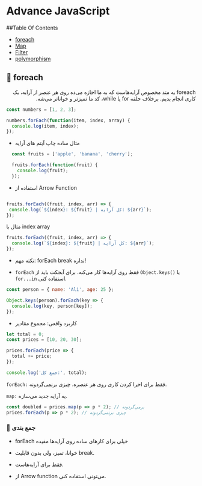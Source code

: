 # Advance JavaScript
##Table Of Contents
- [foreach](#foreach)
- [Map](#amp)
- [Filter](#Filter)
- [polymorphism](#polymorphism)




## 🔵 foreach
<div dir="rtl">
  foreach یه متد مخصوص آرایه‌هاست که به ما اجازه می‌ده روی هر عنصر از آرایه، یک کاری انجام بدیم.
برخلاف حلقه for یا while، کد ما تمیزتر و خواناتر می‌شه.
</div>

```javascript
const numbers = [1, 2, 3];

numbers.forEach(function(item, index, array) {
  console.log(item, index);
});

```

* مثال ساده چاپ آیتم های آرایه

```javascript
  const fruits = ['apple', 'banana', 'cherry'];

  fruits.forEach(function(fruit) {
    console.log(fruit);
  });

  ```

 * استفاده از Arrow Function
 ```javascript

fruits.forEach((fruit, index, arr) => {
  console.log(`${index}: ${fruit} | کل آرایه: ${arr}`);
});

```
مثال با index array

```javascript
fruits.forEach((fruit, index, arr) => {
  console.log(`${index}: ${fruit} | کل آرایه: ${arr}`);
});


```
* نکته مهم: forEach break نداره!
 
 * `forEach` فقط روی آرایه‌ها کار می‌کنه. برای آبجکت باید از `Object.keys()` یا `for...in` استفاده کنی.

```javascript
const person = { name: 'Ali', age: 25 };

Object.keys(person).forEach(key => {
  console.log(key, person[key]);
});


```

* کاربرد واقعی: مجموع مقادیر
```javascript
let total = 0;
const prices = [10, 20, 30];

prices.forEach(price => {
  total += price;
});

console.log('جمع کل:', total);


```

`forEach:` فقط برای اجرا کردن کاری روی هر عنصره. چیزی برنمی‌گردونه.

`map:` یه آرایه جدید می‌سازه.

```javascript
const doubled = prices.map(p => p * 2); // برمی‌گردونه  
prices.forEach(p => p * 2); // چیزی برنمی‌گردونه
```
### 🎯 جمع بندی

* forEach خیلی برای کارهای ساده روی آرایه‌ها مفیده

* خوانا، تمیز، ولی بدون قابلیت break.

* فقط برای آرایه‌هاست.

* از Arrow function می‌تونی استفاده کنی.



